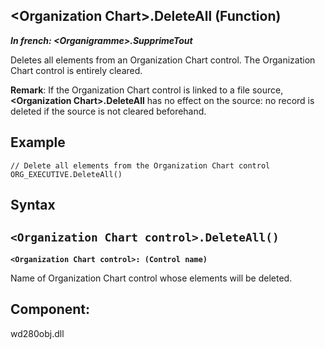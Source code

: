


## &lt;Organization Chart&gt;.DeleteAll (Function)

***In french: &lt;Organigramme&gt;.SupprimeTout***



<a name="XUse"></a>
<a name="Use"></a>
<a name="description"></a>
Deletes all elements from an Organization Chart control. The Organization Chart control is entirely cleared. 

**Remark**: If the Organization Chart control is linked to a file source, **&lt;Organization Chart&gt;.DeleteAll** has no effect on the source: no record is deleted if the source is not cleared beforehand.
<a name="Example1"></a>
<a name="sample_code"></a>

## Example


```wl
// Delete all elements from the Organization Chart control
ORG_EXECUTIVE.DeleteAll()
```

<a name="XSYNTAX"></a>

## Syntax
<a name="SYNTAX1"></a>

`<Organization Chart control>.DeleteAll()`
---

**`<Organization Chart control>: (Control name)`**

Name of Organization Chart control whose elements will be deleted.



<a name="XComponent"></a>

## Component:
wd280obj.dll
